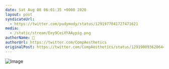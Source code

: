 ```yaml
---
date: Sat Aug 08 06:01:35 +0000 2020
layout: post
syndicateUrl:
  - https://twitter.com/pudymody/status/1291977841727471621
media:
  - /static/stream/Eey9CeiXYAAypig.png
authorName: 💾
authorUrl: https://twitter.com/CompAesthetics
originalPost: https://twitter.com/CompAesthetics/status/1291900936206442496
---
```



![Image](/static/stream/Eey9CeiXYAAypig.png)
